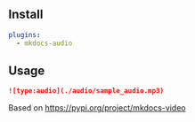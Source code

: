 ## Install

``` yml title=mkdocs.yml
plugins:
  - mkdocs-audio
```

## Usage

``` markdown
![type:audio](./audio/sample_audio.mp3)
```

Based on https://pypi.org/project/mkdocs-video
